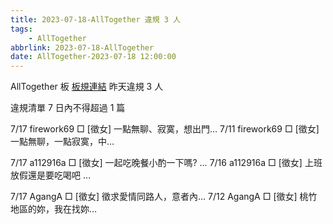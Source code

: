 ```yaml
---
title: 2023-07-18-AllTogether 違規 3 人
tags:
    - AllTogether
abbrlink: 2023-07-18-AllTogether
date: AllTogether-2023-07-18 12:00:00
---
```

AllTogether 板 [板規連結](https://www.ptt.cc/bbs/AllTogether/M.1643211430.A.5FB.html)
昨天違規 3 人
<!-- more -->

違規清單
7 日內不得超過 1 篇

7/17 firework69 □ [徵女] 一點無聊、寂寞，想出門…
7/11 firework69 □ [徵女] 一點無聊，一點寂寞，中…

7/17 a112916a □ [徵女] 一起吃晚餐小酌一下嗎? …
7/16 a112916a □ [徵女] 上班放假還是要吃喝吧 …

7/17 AgangA □ [徵女] 徵求愛情同路人，意者內…
7/12 AgangA □ [徵女] 桃竹地區的妳，我在找妳…